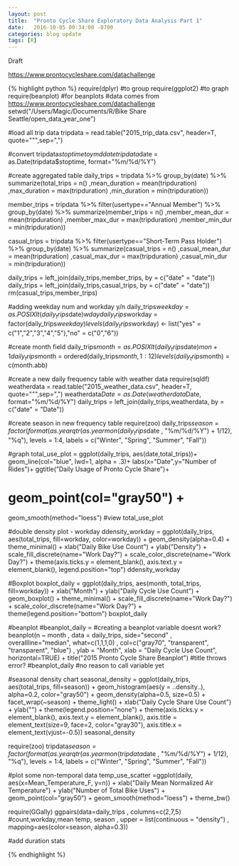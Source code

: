 ```yaml
---
layout: post
title:  "Pronto Cycle Share Exploratory Data Analysis Part 1"
date:   2016-10-05 00:34:00 -0700
categories: blog update
tags: [R]
---
```


Draft

https://www.prontocycleshare.com/datachallenge

{% highlight python %}
require(dplyr) #to group
require(ggplot2) #to graph
require(beanplot) #for beanplots
#data comes from https://www.prontocycleshare.com/datachallenge
setwd("/Users/Magic/Documents/R/Bike Share Seattle/open_data_year_one")

#load all trip data
tripdata = read.table("2015_trip_data.csv", header=T, quote="\"",sep=",")

#convert tripdata$stoptime to ymd date
tripdata$date = as.Date(tripdata$stoptime, format="%m/%d/%Y")

#create aggregated table
daily_trips = tripdata %>%
  group_by(date) %>%
  summarize(total_trips = n()
            ,mean_duration = mean(tripduration)
            ,max_duration = max(tripduration)
            ,min_duration = min(tripduration))

member_trips = tripdata %>%
  filter(usertype=="Annual Member") %>%
  group_by(date) %>%
  summarize(member_trips = n()
            ,member_mean_dur = mean(tripduration)
            ,member_max_dur = max(tripduration)
            ,member_min_dur = min(tripduration))

casual_trips = tripdata %>%
  filter(usertype=="Short-Term Pass Holder") %>%
  group_by(date) %>%
  summarize(casual_trips = n()
            ,casual_mean_dur = mean(tripduration)
            ,casual_max_dur = max(tripduration)
            ,casual_min_dur = min(tripduration))

daily_trips = left_join(daily_trips,member_trips, by = c("date" = "date"))
daily_trips = left_join(daily_trips,casual_trips, by = c("date" = "date"))
rm(casual_trips,member_trips)

#adding weekday num and workday y/n
daily_trips$weekday = as.POSIXlt(daily_trips$date)$wday 
daily_trips$workday = factor(daily_trips$weekday)
levels(daily_trips$workday) <- list("yes" = c("1","2","3","4","5"),"no" = c("0","6"))

#create month field
daily_trips$month = as.POSIXlt(daily_trips$date)$mon+1
daily_trips$month = ordered(daily_trips$month, 1:12) 
levels(daily_trips$month) = c(month.abb)

#create a new daily frequency table with weather data
require(sqldf)
weatherdata = read.table("2015_weather_data.csv", header=T, quote="\"",sep=",")
weatherdata$Date = as.Date(weatherdata$Date, format="%m/%d/%Y")
daily_trips = left_join(daily_trips,weatherdata, by = c("date" = "Date"))

#create season in new frequency table
require(zoo)
daily_trips$season = factor(format(as.yearqtr(as.yearmon(daily_trips$date
                                                         , "%m/%d/%Y") + 1/12), "%q"), levels = 1:4, 
                            labels = c("Winter", "Spring", "Summer", "Fall"))





#graph
total_use_plot = ggplot(daily_trips, aes(date,total_trips))+
  geom_line(col="blue", lwd=1, alpha = .3)+
  labs(x="Date",y="Number of Rides")+
  ggtitle("Daily Usage of Pronto Cycle Share")+
#  geom_point(col="gray50") +
  geom_smooth(method="loess") 
#view
total_use_plot


#double density plot - workday
ddensity_workday = ggplot(daily_trips, aes(total_trips, fill=workday, color=workday)) +
  geom_density(alpha=0.4) +
  theme_minimal() +
  xlab("Daily Bike Use Count") +
  ylab("Density") +
  scale_fill_discrete(name="Work Day?") +
  scale_color_discrete(name="Work Day?") +
  theme(axis.ticks.y = element_blank(), axis.text.y = element_blank(),
        legend.position="top")
ddensity_workday




#Boxplot
boxplot_daily = ggplot(daily_trips, aes(month, total_trips, fill=workday)) +
  xlab("Month") +
  ylab("Daily Cycle Use Count") +
 geom_boxplot() +
  theme_minimal() +
  scale_fill_discrete(name="Work Day?") +
  scale_color_discrete(name="Work Day?") +
  theme(legend.position="bottom")
boxplot_daily

#beanplot
#beanplot_daily = #creating a beanplot variable doesnt work?
beanplot(n ~ month
         , data = daily_trips, side="second"
         , overallline="median", what=c(1,1,1,0)
         , col=c("gray70", "transparent", "transparent", "blue")
         , ylab = "Month",
         xlab = "Daily Cycle Use Count", horizontal=TRUE) + 
  title("2015 Pronto Cycle Share Beanplot") #title throws error?
#beanplot_daily #no reason to call variable yet



#seasonal density chart
seasonal_density = ggplot(daily_trips, aes(total_trips, fill=season)) +
  geom_histogram(aes(y = ..density..), alpha=0.2, color="gray50") +
  geom_density(alpha=0.5, size=0.5) +
  facet_wrap(~season) +
  theme_light() +
  xlab("Daily Cycle Share Use Count") +
  ylab("") +
  theme(legend.position="none") +
  theme(axis.ticks.y = element_blank(), axis.text.y = element_blank(),
        axis.title = element_text(size=9, face=2, color="gray30"),
        axis.title.x = element_text(vjust=-0.5))
seasonal_density


require(zoo)
tripdata$season = factor(format(as.yearqtr(as.yearmon(tripdata$date
                                                      , "%m/%d/%Y") + 1/12), "%q"), levels = 1:4, 
                         labels = c("Winter", "Spring", "Summer", "Fall"))

#plot some non-temporal data
temp_use_scatter =ggplot(daily, aes(x=Mean_Temperature_F, y=n)) +
  xlab("Daily Mean Normalized Air Temperature") +
  ylab("Number of Total Bike Uses") +
  geom_point(col="gray50") +
  geom_smooth(method="loess") +
  theme_bw()

require(GGally)
ggpairs(data=daily_trips
        , columns=c(2,7,5) #count,workday,mean temp, season
        , upper = list(continuous = "density")
        , mapping=aes(color=season, alpha=0.3))

#add duration stats
	    
{% endhighlight %}
